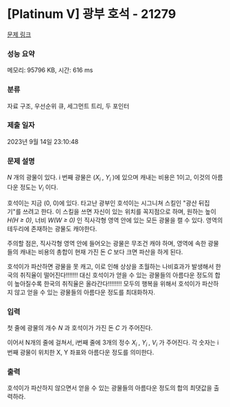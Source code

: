 # [Platinum V] 광부 호석 - 21279 

[문제 링크](https://www.acmicpc.net/problem/21279) 

### 성능 요약

메모리: 95796 KB, 시간: 616 ms

### 분류

자료 구조, 우선순위 큐, 세그먼트 트리, 두 포인터

### 제출 일자

2023년 9월 14일 23:10:48

### 문제 설명

<p><em>N</em> 개의 광물이 있다. i 번째 광물은 (<em>X<sub>i </sub></em>, <em>Y<sub>i</sub> </em>)에 있으며 캐내는 비용은 1이고, 이것의 아름다운 정도는 <em>V<sub>i</sub></em> 이다.</p>

<p>호석이는 지금 (0, 0)에 있다. 타고난 광부인 호석이는 시그니쳐 스킬인 "광산 뒤집기"를 쓰려고 한다. 이 스킬을 쓰면 자신이 있는 위치를 꼭지점으로 하며, 원하는 높이 <em>H(H ≥ 0)</em>, 너비 <em>W(W ≥ 0)</em> 인 직사각형 영역 안에 있는 모든 광물을 캘 수 있다. 영역의 테두리에 존재하는 광물도 캐야한다.</p>

<p>주의할 점은, 직사각형 영역 안에 들어오는 광물은 무조건 캐야 하며, 영역에 속한 광물들의 캐내는 비용의 총합이 현재 가진 돈 <em>C</em> 보다 크면 파산을 하게 된다.</p>

<p>호석이가 파산하면 광물을 못 캐고, 이로 인해 상상을 초월하는 나비효과가 발생해서 한국의 취직율이 떨어진다!!!!!!! 대신 호석이가 얻을 수 있는 광물들의 아름다운 정도의 합이 높아질수록 한국의 취직율은 올라간다!!!!!!!! 모두의 행복을 위해서 호석이가 파산하지 않고 얻을 수 있는 광물들의 아름다운 정도를 최대화하자.</p>

### 입력 

 <p>첫 줄에 광물의 개수 <em>N</em> 과 호석이가 가진 돈 <em>C</em> 가 주어진다.</p>

<p>이어서 N개의 줄에 걸쳐서, i번째 줄에 3개의 정수 <em>X<sub>i </sub></em>, <em>Y<sub>i </sub></em>, <em>V<sub>i</sub></em> 가 주어진다. 각 숫자는 i 번째 광물이 위치한 X, Y 좌표와 아름다운 정도를 의미한다.</p>

### 출력 

 <p>호석이가 파산하지 않으면서 얻을 수 있는 광물들의 아름다운 정도의 합의 최댓값을 출력하라.</p>

